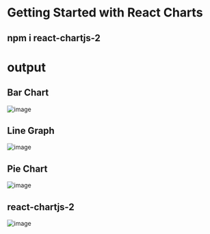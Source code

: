 # Getting Started with React Charts 
## npm i react-chartjs-2
# output
## Bar Chart
![image](https://user-images.githubusercontent.com/93200194/190136135-26429f32-8fe1-4d2d-b78d-78431dd1d8e1.png)

## Line Graph
![image](https://user-images.githubusercontent.com/93200194/190136311-1fef7caa-69a6-442a-94ae-f7db45295b48.png)

## Pie Chart
![image](https://user-images.githubusercontent.com/93200194/190136362-c5d18190-4c8e-44b8-bf0e-fdaa29a89de3.png)


## react-chartjs-2
![image](https://user-images.githubusercontent.com/93200194/190137842-6898924a-b0a8-49a5-9a8d-4d53a1b10273.png)



